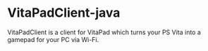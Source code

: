# VitaPadClient-java
VitaPadClient is a client for VitaPad which turns your PS Vita into a gamepad for your PC via Wi-Fi.
